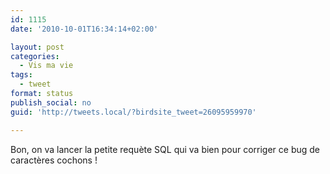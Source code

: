 ```yaml
---
id: 1115
date: '2010-10-01T16:34:14+02:00'

layout: post
categories:
  - Vis ma vie
tags:
  - tweet
format: status
publish_social: no
guid: 'http://tweets.local/?birdsite_tweet=26095959970'

---
```


Bon, on va lancer la petite requète SQL qui va bien pour corriger ce bug de caractères cochons !
